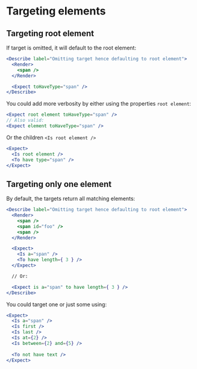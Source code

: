 # Targeting elements

## Targeting root element

If target is omitted, it will default to the root element:

```jsx
<Describe label="Omitting target hence defaulting to root element">
  <Render>
    <span />
  </Render>

  <Expect toHaveType="span" />
</Describe>
```

You could add more verbosity by either using the properties `root element`:

```jsx
<Expect root element toHaveType="span" />
// Also valid:
<Expect element toHaveType="span" />
```

Or the children `<Is root element />`

```jsx
<Expect>
  <Is root element />
  <To have type="span" />
</Expect>
```

## Targeting only one element

By default, the targets return all matching elements:

```jsx
<Describe label="Omitting target hence defaulting to root element">
  <Render>
    <span />
    <span id="foo" />
    <span />
  </Render>

  <Expect>
    <Is a="span" />
    <To have length={ 3 } />
  </Expect>

  // Or:

  <Expect is a="span" to have length={ 3 } />
</Describe>
```

You could target one or just some using:

```jsx
<Expect>
  <Is a="span" />
  <Is first />
  <Is last />
  <Is at={2} />
  <Is between={2} and={5} />
  
  <To not have text />
</Expect>
```